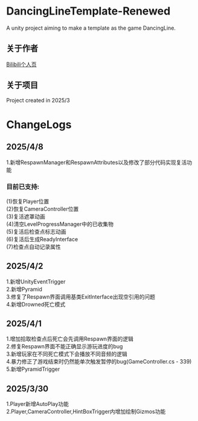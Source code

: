 # DancingLineTemplate-Renewed
A unity project aiming to make a template as the game DancingLine.

## 关于作者
[Bilibili个人页](https://space.bilibili.com/291841883?spm_id_from=333.1007.0.0)

## 关于项目
  Project created in 2025/3
  
<html>
  <h1>ChangeLogs</h1>
  <h2>2025/4/8</h2>
  1.新增RespawnManager和RespawnAttributes以及修改了部分代码实现复活功能
  <h3>目前已支持:</h3>
  (1)恢复Player位置<br>
  (2)恢复CameraController位置<br>
  (3)复活遮罩动画<br>
  (4)清空LevelProgressManager中的已收集物<br>
  (5)复活后检查点标志动画<br>
  (6)复活后生成ReadyInterface<br>
  (7)检查点自动记录属性
  
  <h2>2025/4/2</h2>
  1.新增UnityEventTrigger<br>
  2.新增Pyramid<br>
  3.修复了Respawn界面调用基类ExitInterface出现空引用的问题<br>
  4.新增Drowned死亡模式<br>
  <h2>2025/4/1</h2>
  1.增加拾取检查点后死亡会先调用Respawn界面的逻辑<br>
  2.修复Respawn界面不能正确显示游玩进度的bug<br>
  3.新增玩家在不同死亡模式下会播放不同音频的逻辑<br>
  4.暴力修正了游戏结束时仍然能单次触发暂停的bug(GameController.cs - 339)<br>
  5.新增PyramidTrigger<br>
  <h2>2025/3/30</h2>
 1.Player新增AutoPlay功能<br>
 2.Player,CameraController,HintBoxTrigger内增加绘制Gizmos功能
</html>
